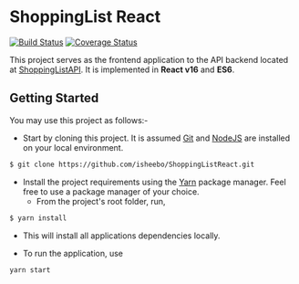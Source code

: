 # ShoppingList React

[![Build Status](https://travis-ci.org/isheebo/ShoppingListReact.svg?branch=master)](https://travis-ci.org/isheebo/ShoppingListReact)
[![Coverage Status](https://coveralls.io/repos/github/isheebo/ShoppingListReact/badge.svg?branch=master)](https://coveralls.io/github/isheebo/ShoppingListReact?branch=master)

This project serves as the frontend application to the API backend located at [ShoppingListAPI](https://github.com/isheebo/shoppinglistapi). It is implemented in **React v16** and **ES6**.

## Getting Started

You may use this project as follows:-

* Start by cloning this project. It is assumed [Git](https://git-scm.com/) and [NodeJS](https://nodejs.org) are installed on your local environment.

```sh
$ git clone https://github.com/isheebo/ShoppingListReact.git
```

* Install the project requirements using the [Yarn](https://yarnpkg.com/en/) package manager. Feel free to use a package manager of your choice.
    * From the project's root folder, run,

```sh
$ yarn install
```

* This will install all applications dependencies locally.

* To run the application, use

```sh
yarn start
```
